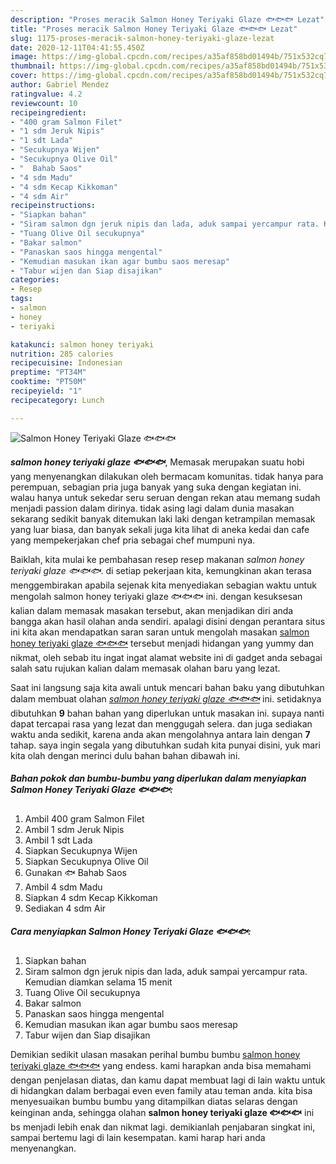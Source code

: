 ```yaml
---
description: "Proses meracik Salmon Honey Teriyaki Glaze 🐟🐟🐟 Lezat"
title: "Proses meracik Salmon Honey Teriyaki Glaze 🐟🐟🐟 Lezat"
slug: 1175-proses-meracik-salmon-honey-teriyaki-glaze-lezat
date: 2020-12-11T04:41:55.450Z
image: https://img-global.cpcdn.com/recipes/a35af858bd01494b/751x532cq70/salmon-honey-teriyaki-glaze-🐟🐟🐟-foto-resep-utama.jpg
thumbnail: https://img-global.cpcdn.com/recipes/a35af858bd01494b/751x532cq70/salmon-honey-teriyaki-glaze-🐟🐟🐟-foto-resep-utama.jpg
cover: https://img-global.cpcdn.com/recipes/a35af858bd01494b/751x532cq70/salmon-honey-teriyaki-glaze-🐟🐟🐟-foto-resep-utama.jpg
author: Gabriel Mendez
ratingvalue: 4.2
reviewcount: 10
recipeingredient:
- "400 gram Salmon Filet"
- "1 sdm Jeruk Nipis"
- "1 sdt Lada"
- "Secukupnya Wijen"
- "Secukupnya Olive Oil"
- "  Bahab Saos"
- "4 sdm Madu"
- "4 sdm Kecap Kikkoman"
- "4 sdm Air"
recipeinstructions:
- "Siapkan bahan"
- "Siram salmon dgn jeruk nipis dan lada, aduk sampai yercampur rata. Kemudian diamkan selama 15 menit"
- "Tuang Olive Oil secukupnya"
- "Bakar salmon"
- "Panaskan saos hingga mengental"
- "Kemudian masukan ikan agar bumbu saos meresap"
- "Tabur wijen dan Siap disajikan"
categories:
- Resep
tags:
- salmon
- honey
- teriyaki

katakunci: salmon honey teriyaki 
nutrition: 285 calories
recipecuisine: Indonesian
preptime: "PT34M"
cooktime: "PT50M"
recipeyield: "1"
recipecategory: Lunch

---
```



![Salmon Honey Teriyaki Glaze 🐟🐟🐟](https://img-global.cpcdn.com/recipes/a35af858bd01494b/751x532cq70/salmon-honey-teriyaki-glaze-🐟🐟🐟-foto-resep-utama.jpg)

<b><i>salmon honey teriyaki glaze 🐟🐟🐟</i></b>, Memasak merupakan suatu hobi yang menyenangkan dilakukan oleh bermacam komunitas. tidak hanya para perempuan, sebagian pria juga banyak yang suka dengan kegiatan ini. walau hanya untuk sekedar seru seruan dengan rekan atau memang sudah menjadi passion dalam dirinya. tidak asing lagi dalam dunia masakan sekarang sedikit banyak ditemukan laki laki dengan ketrampilan memasak yang luar biasa, dan banyak sekali juga kita lihat di aneka kedai dan cafe yang mempekerjakan chef pria sebagai chef mumpuni nya.



Baiklah, kita mulai ke pembahasan resep resep makanan <i>salmon honey teriyaki glaze 🐟🐟🐟</i>. di setiap pekerjaan kita, kemungkinan akan terasa menggembirakan apabila sejenak kita menyediakan sebagian waktu untuk mengolah salmon honey teriyaki glaze 🐟🐟🐟 ini. dengan kesuksesan kalian dalam memasak masakan tersebut, akan menjadikan diri anda bangga akan hasil olahan anda sendiri. apalagi disini dengan perantara situs ini kita akan mendapatkan saran saran untuk mengolah masakan <u>salmon honey teriyaki glaze 🐟🐟🐟</u> tersebut menjadi hidangan yang yummy dan nikmat, oleh sebab itu ingat ingat alamat website ini di gadget anda sebagai salah satu rujukan kalian dalam memasak olahan baru yang lezat.


Saat ini langsung saja kita awali untuk mencari bahan baku yang dibutuhkan dalam membuat olahan <u><i>salmon honey teriyaki glaze 🐟🐟🐟</i></u> ini. setidaknya dibutuhkan <b>9</b> bahan bahan yang diperlukan untuk masakan ini. supaya nanti dapat tercapai rasa yang lezat dan menggugah selera. dan juga sediakan waktu anda sedikit, karena anda akan mengolahnya antara lain dengan <b>7</b> tahap. saya ingin segala yang dibutuhkan sudah kita punyai disini, yuk mari kita olah dengan merinci dulu bahan bahan dibawah ini.

<!--inarticleads1-->

##### Bahan pokok dan bumbu-bumbu yang diperlukan dalam menyiapkan Salmon Honey Teriyaki Glaze 🐟🐟🐟:

1. Ambil 400 gram Salmon Filet
1. Ambil 1 sdm Jeruk Nipis
1. Ambil 1 sdt Lada
1. Siapkan Secukupnya Wijen
1. Siapkan Secukupnya Olive Oil
1. Gunakan  🐟 Bahab Saos
1. Ambil 4 sdm Madu
1. Siapkan 4 sdm Kecap Kikkoman
1. Sediakan 4 sdm Air




<!--inarticleads2-->

##### Cara menyiapkan Salmon Honey Teriyaki Glaze 🐟🐟🐟:

1. Siapkan bahan
1. Siram salmon dgn jeruk nipis dan lada, aduk sampai yercampur rata. Kemudian diamkan selama 15 menit
1. Tuang Olive Oil secukupnya
1. Bakar salmon
1. Panaskan saos hingga mengental
1. Kemudian masukan ikan agar bumbu saos meresap
1. Tabur wijen dan Siap disajikan




Demikian sedikit ulasan masakan perihal bumbu bumbu <u>salmon honey teriyaki glaze 🐟🐟🐟</u> yang endess. kami harapkan anda bisa memahami dengan penjelasan diatas, dan kamu dapat membuat lagi di lain waktu untuk di hidangkan dalam berbagai even even family atau teman anda. kita bisa menyesuaikan bumbu bumbu yang ditampilkan diatas selaras dengan keinginan anda, sehingga olahan <b>salmon honey teriyaki glaze 🐟🐟🐟</b> ini bs menjadi lebih enak dan nikmat lagi. demikianlah penjabaran singkat ini, sampai bertemu lagi di lain kesempatan. kami harap hari anda menyenangkan.
